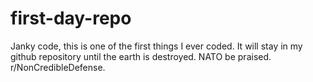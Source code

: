 # first-day-repo
Janky code, this is one of the first things I ever coded.
It will stay in my github repository until the earth is destroyed.
NATO be praised.
r/NonCredibleDefense.